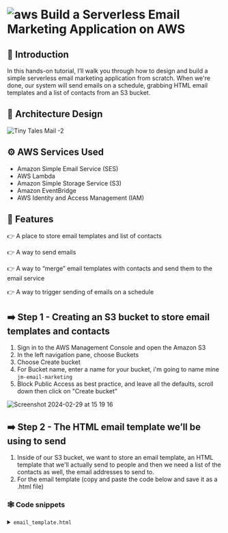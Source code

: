 # ![aws](https://github.com/julien-muke/Search-Engine-Website-using-AWS/assets/110755734/01cd6124-8014-4baa-a5fe-bd227844d263)     Build a Serverless Email Marketing Application on AWS


## 🤖 Introduction

In this hands-on tutorial, I’ll walk you through how to design and build a simple serverless email marketing application from scratch.  When we're done, our system will send emails on a schedule, grabbing HTML email templates and a list of contacts from an S3 bucket.


## 📐 Architecture Design


![Tiny Tales Mail -2](https://github.com/julien-muke/Tiny_Tales_Mail/assets/110755734/8ad7533e-5ae5-4858-a6fb-581562d07857)


## ⚙️ AWS Services Used

* Amazon Simple Email Service (SES)
* AWS Lambda
* Amazon Simple Storage Service (S3)
* Amazon EventBridge
* AWS Identity and Access Management (IAM)


## 🔋 Features


👉 A place to store email templates and list of contacts

👉 A way to send emails

👉 A way to “merge” email templates with contacts and send them to the email service

👉 A way to trigger sending of emails on a schedule



## ➡️ Step 1 - Creating an S3 bucket to store email templates and contacts

1. Sign in to the AWS Management Console and open the Amazon S3
2. In the left navigation pane, choose Buckets
3. Choose Create bucket
4. For Bucket name, enter a name for your bucket, i'm going to name mine `jm-email-marketing`
5. Block Public Access as best practice, and leave all the defaults, scroll down then click on "Create bucket"

![Screenshot 2024-02-29 at 15 19 16](https://github.com/julien-muke/Tiny_Tales_Mail/assets/110755734/18fe16fc-b604-4d5d-bae8-498b4d4913f4)


## ➡️ Step 2 - The HTML email template we’ll be using to send

1. Inside of our S3 bucket, we want to store an email template, an HTML template that we'll actually send to people and then
we need a list of the contacts as well, the email addresses to send to.
2. For the email template (copy and paste the code below and save it as a .html file)

### <a name="snippets">🕸️ Code snippets</a>

<details>
<summary><code>email_template.html</code></summary>

```html
<!DOCTYPE html>
    <html lang="en">
        <head>
            <meta charset="UTF-8">
            <meta name="viewport" content="width=device-width, initial-scale=1.0">
            <title>Decode the Programmer's Riddle - Tiny Tales Mail</title>
            <style>
            body {
                font-family: Arial, sans-serif;
                margin: 0;
                padding: 20px;
                background-color: #f4f4f4;
                color: #333;
            }
            .container {
                max-width: 600px;
                margin: auto;
                background: #ffffff;
                padding: 20px;
                border-radius: 8px;
                box-shadow: 0 4px 8px rgba(0, 0, 0, 0.1);
            }
            h1, h2 {
                color: #007bff;
            }
            p {
                font-size: 16px;
                line-height: 1.5;
            }
            .challenge-details {
                background-color: #eee;
                border-left: 5px solid #007bff;
                padding: 10px;
                margin: 20px 0;
            }
            </style>
            </head>
            <body>
            <div class="container">
            <h1>This Week's Tech Challenge: Decode the Programmer's Riddle</h1>
            <p>Hello {{FirstName}}!</p>
            <p>It's that time again—Tiny Tales Mail is back with a new challenge to stretch your tech muscles and ignite your problem-solving spark. This week, we're dialing up the difficulty with a puzzle that blends coding logic, pattern recognition, and a bit of creative thinking. Ready to dive in?</p>
            
            <div class="challenge-details">
                <h2>Challenge: The Programmer's Riddle</h2>
                <p>Imagine you're exploring an ancient digital labyrinth. To escape, you need to input a code sequence into the central computer. You find a clue carved on the wall:</p>
                <p><strong>8, 5, 4, 9, 1, 7, 6, 3, 2, 0</strong></p>
                <p>But there's a catch: The sequence is not what it seems. To find the correct next number, you must uncover the hidden pattern. Here's a hint to guide you on your quest:</p>
                <p><strong>Hint:</strong> The order is determined not by mathematics, but by a property inherent to each number.</p>
            </div>
            
            <h2>How to Participate:</h2>
            <p>Convinced you've unraveled the labyrinth's secret? Email your solution and the reasoning behind it.</p>
            
            <h2>Prizes and Recognition:</h2>
            <p><strong>Grand Solver:</strong> The first to submit the correct answer will receive a $20 Amazon gift card and be featured in our next newsletter.</p>
            <p><strong>Creative Thinkers:</strong> The next four insightful submissions will earn a spot in our "Hall of Fame" section, celebrating your cleverness and creativity.</p>
            
            <p>This puzzle is designed to challenge and inspire. We encourage you to think outside the box and look forward to seeing the innovative ways you approach this problem.</p>
            
            <p>Best of luck, and let the best minds prevail!</p>
            <p>Eagerly awaiting your solutions,</p>
            <p><strong>The Tiny Tales Mail Team</strong></p>
            </div>
        </body>
    </html>
```

</details>

